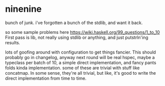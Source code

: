 # ninenine
bunch of junk. i've forgotten a bunch of the stdlib, and want it back.

so some sample problems here
https://wiki.haskell.org/99_questions/1_to_10
First pass is lib, not really using stdlib or anything, and just putstrln'ing results.

lots of goofing around with configuration to get things fancier. This should probably go in changelog, anyway
next round will be real hspec, maybe a typeclass per batch of 10, a simple direct implementation, and fancy pants
folds kinda implementation. some of these are trivial with stuff like concatmap. In some sense, they're all trivial, but like, it's good to write the direct implementation from time to time.